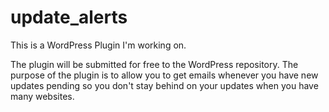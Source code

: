 # update_alerts
This is a WordPress Plugin I'm working on.

The plugin will be submitted for free to the WordPress repository. The purpose of the plugin is to allow you to get emails whenever you have new updates pending so you don't stay behind on your updates when you have many websites.

